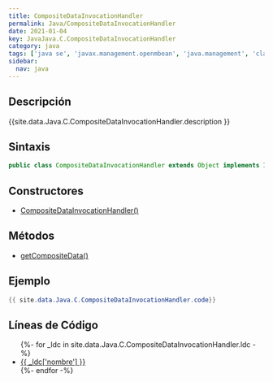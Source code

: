 ```yaml
---
title: CompositeDataInvocationHandler
permalink: Java/CompositeDataInvocationHandler
date: 2021-01-04
key: JavaJava.C.CompositeDataInvocationHandler
category: java
tags: ['java se', 'javax.management.openmbean', 'java.management', 'clase java', 'Java 1.6']
sidebar: 
  nav: java
---
```


## Descripción
{{site.data.Java.C.CompositeDataInvocationHandler.description }}

## Sintaxis
~~~java
public class CompositeDataInvocationHandler extends Object implements InvocationHandler
~~~

## Constructores
* [CompositeDataInvocationHandler()](/Java/CompositeDataInvocationHandler/CompositeDataInvocationHandler/)

## Métodos
* [getCompositeData()](/Java/CompositeDataInvocationHandler/getCompositeData)

## Ejemplo
~~~java
{{ site.data.Java.C.CompositeDataInvocationHandler.code}}
~~~

## Líneas de Código
<ul>
{%- for _ldc in site.data.Java.C.CompositeDataInvocationHandler.ldc -%}
   <li>
       <a href="{{_ldc['url'] }}">{{ _ldc['nombre'] }}</a>
   </li>
{%- endfor -%}
</ul>
